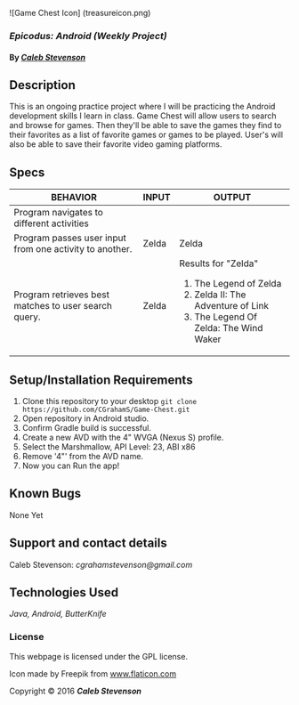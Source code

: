 ![Game Chest Icon]
(treasureicon.png)

### _Epicodus: Android (Weekly Project)_

#### By _[**Caleb Stevenson**](https://github.com/CGrahamS)_

## Description

This is an ongoing practice project where I will be practicing the Android development skills I learn in class.
Game Chest will allow users to search and browse for games. Then they'll be able to save the games they find to their favorites as a list of favorite games or games to be played. User's will also be able to save their favorite video gaming platforms.

## Specs

| BEHAVIOR                                                | INPUT    | OUTPUT   |
|---------------------------------------------------------|----------|----------|
| Program navigates to different activities               |          |          |
| Program passes user input from one activity to another. | Zelda    | Zelda
| Program retrieves best matches to user search query.    | Zelda    | Results for "Zelda" <ol><li>The Legend of Zelda</li><li>Zelda II: The Adventure of Link</li><li>The Legend Of Zelda: The Wind Waker</li></ol>|

## Setup/Installation Requirements

1. Clone this repository to your desktop `git clone https://github.com/CGrahamS/Game-Chest.git`
2. Open repository in Android studio.
3. Confirm Gradle build is successful.
4. Create a new AVD with the 4" WVGA (Nexus S) profile.
5. Select the Marshmallow, API Level: 23, ABI x86
6. Remove '4"' from the AVD name.
7. Now you can Run the app!

## Known Bugs

None Yet

## Support and contact details

Caleb Stevenson: _cgrahamstevenson@gmail.com_

## Technologies Used

_Java,
Android,
ButterKnife_

### License

This webpage is licensed under the GPL license.

Icon made by Freepik from www.flaticon.com

Copyright &copy; 2016 **_Caleb Stevenson_**
